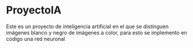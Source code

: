 # ProyectoIA
Este es un proyecto de inteligencia artificial en el que se distinguen imágenes blanco y negro de imágenes a color, para esto se implemento en codigo una red neuronal
